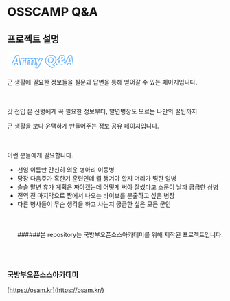 # OSSCAMP Q&A

## 프로젝트 설명
<img src="./src/assets/realLogo.png" alt="ARMY Q&A">
<br><br>
군 생활에 필요한 정보들을 질문과 답변을 통해 얻어갈 수 있는 페이지입니다.

<br><br>
갓 전입 온 신병에게 꼭 필요한 정보부터, 말년병장도 모르는 나만의 꿀팁까지

군 생활을 보다 윤택하게 만들어주는 정보 공유 페이지입니다.

<br><br>
이런 분들에게 필요합니다.
- 선임 이름만 간신히 외운 병아리 이등병
- 당장 다음주가 혹한기 훈련인데 뭘 챙겨야 할지 머리가 띵한 일병
- 슬슬 말년 휴가 계획은 짜야겠는데 어떻게 써야 잘썼다고 소문이 날까 궁금한 상병
- 전역 전 마지막으로 짬에서 나오는 바이브를 분출하고 싶은 병장
- 다른 병사들이 무슨 생각을 하고 사는지 궁금한 싶은 모든 군인
<br><br><br><br>
######본 repository는 국방부오픈소스아카데미를 위해 제작된 프로젝트입니다.


<br><br>
### 국방부오픈소스아카데미
[https://osam.kr](https://osam.kr/)
